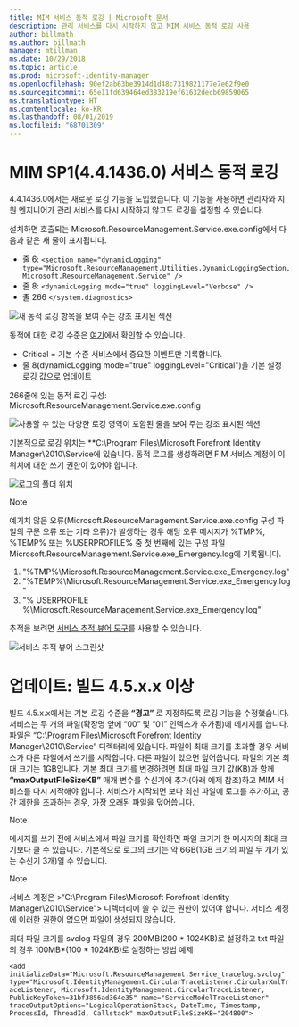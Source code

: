 ```yaml
---
title: MIM 서비스 동적 로깅 | Microsoft 문서
description: 관리 서비스를 다시 시작하지 않고 MIM 서비스 동적 로깅 사용
author: billmath
ms.author: billmath
manager: mtillman
ms.date: 10/29/2018
ms.topic: article
ms.prod: microsoft-identity-manager
ms.openlocfilehash: 90ef2ab63be3914d1d48c7319821177e7e62f9e0
ms.sourcegitcommit: 65e11fd639464ed383219ef61632decb69859065
ms.translationtype: HT
ms.contentlocale: ko-KR
ms.lasthandoff: 08/01/2019
ms.locfileid: "68701309"
---
```

# <a name="mim-sp1-4414360--service-dynamic-logging"></a>MIM SP1(4.4.1436.0) 서비스 동적 로깅

4\.4.1436.0에서는 새로운 로깅 기능을 도입했습니다. 이 기능을 사용하면 관리자와 지원 엔지니어가 관리 서비스를 다시 시작하지 않고도 로깅을 설정할 수 있습니다.

설치하면 호출되는 Microsoft.ResourceManagement.Service.exe.config에서 다음과 같은 새 줄이 표시됩니다.

*   줄 6: ``<section name="dynamicLogging" type="Microsoft.ResourceManagement.Utilities.DynamicLoggingSection, Microsoft.ResourceManagement.Service" />``
*   줄 8:  ``<dynamicLogging mode="true" loggingLevel="Verbose" />``
*   줄 266 ``</system.diagnostics> ``

![새 동적 로깅 항목을 보여 주는 강조 표시된 섹션](media/mim-service-dynamic-logging/screen01.png)

동적에 대한 로깅 수준은 [여기](https://msdn.microsoft.com/library/ms733025(v=vs.110).aspx#Anchor_3)에서 확인할 수 있습니다.

- Critical = 기본 수준 서비스에서 중요한 이벤트만 기록합니다.
- 줄 8(dynamicLogging mode="true" loggingLevel="Critical")을 기본 설정 로깅 값으로 업데이트

266줄에 있는 동적 로깅 구성: Microsoft.ResourceManagement.Service.exe.config

![사용할 수 있는 다양한 로깅 영역이 포함된 줄을 보여 주는 강조 표시된 섹션](media/mim-service-dynamic-logging/screen02.png)

기본적으로 로깅 위치는 **C:\Program Files\Microsoft Forefront Identity Manager\2010\Service에 있습니다. 동적 로그를 생성하려면 FIM 서비스 계정이 이 위치에 대한 쓰기 권한이 있어야 합니다.

![로그의 폴더 위치](media/mim-service-dynamic-logging/screen03.png)

> [!NOTE]
>  예기치 않은 오류(Microsoft.ResourceManagement.Service.exe.config 구성 파일의 구문 오류 또는 기타 오류)가 발생하는 경우 해당 오류 메시지가 %TMP%, %TEMP% 또는 %USERPROFILE% 중 첫 번째에 있는 구성 파일 Microsoft.ResourceManagement.Service.exe_Emergency.log에 기록됩니다.  
> 1. "%TMP%\Microsoft.ResourceManagement.Service.exe_Emergency.log"
> 2. "%TEMP%\Microsoft.ResourceManagement.Service.exe_Emergency.log"
> 3. "% USERPROFILE %\Microsoft.ResourceManagement.Service.exe_Emergency.log"

추적을 보려면 [서비스 추적 뷰어 도구](https://msdn.microsoft.com//library/aa751795(v=vs.110).aspx)를 사용할 수 있습니다.

 ![서비스 추적 뷰어 스크린샷](media/mim-service-dynamic-logging/screen04.png)

# <a name="updates-build-45xx-or-greater"></a>업데이트: 빌드 4.5.x.x 이상

빌드 4.5.x.x에서는 기본 로깅 수준을 **“경고”** 로 지정하도록 로깅 기능을 수정했습니다. 서비스는 두 개의 파일(확장명 앞에 “00” 및 “01” 인덱스가 추가됨)에 메시지를 씁니다. 파일은 “C:\Program Files\Microsoft Forefront Identity Manager\2010\Service” 디렉터리에 있습니다. 파일이 최대 크기를 초과할 경우 서비스가 다른 파일에서 쓰기를 시작합니다. 다른 파일이 있으면 덮어씁니다. 파일의 기본 최대 크기는 1GB입니다. 기본 최대 크기를 변경하려면 최대 파일 크기 값(KB)과 함께 **“maxOutputFileSizeKB”** 매개 변수를 수신기에 추가(아래 예제 참조)하고 MIM 서비스를 다시 시작해야 합니다. 서비스가 시작되면 보다 최신 파일에 로그를 추가하고, 공간 제한을 초과하는 경우, 가장 오래된 파일을 덮어씁니다. 

> [!NOTE] 
> 메시지를 쓰기 전에 서비스에서 파일 크기를 확인하면 파일 크기가 한 메시지의 최대 크기보다 클 수 있습니다. 기본적으로 로그의 크기는 약 6GB(1GB 크기의 파일 두 개가 있는 수신기 3개)일 수 있습니다.

> [!NOTE] 
> 서비스 계정은 >“C:\Program Files\Microsoft Forefront Identity Manager\2010\Service”> 디렉터리에 쓸 수 있는 권한이 있어야 합니다. 서비스 계정에 이러한 권한이 없으면 파일이 생성되지 않습니다.

최대 파일 크기를 svclog 파일의 경우 200MB(200 * 1024KB)로 설정하고 txt 파일의 경우 100MB*(100 * 1024KB)로 설정하는 방법 예제

`<add initializeData="Microsoft.ResourceManagement.Service_tracelog.svclog" type="Microsoft.IdentityManagement.CircularTraceListener.CircularXmlTraceListener, Microsoft.IdentityManagement.CircularTraceListener, PublicKeyToken=31bf3856ad364e35" name="ServiceModelTraceListener" traceOutputOptions="LogicalOperationStack, DateTime, Timestamp, ProcessId, ThreadId, Callstack" maxOutputFileSizeKB="204800">`
